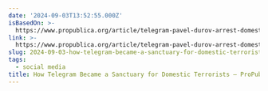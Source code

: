 ```yaml
---
date: '2024-09-03T13:52:55.000Z'
isBasedOn: >-
  https://www.propublica.org/article/telegram-pavel-durov-arrest-domestic-terrorism-extremism
link: >-
  https://www.propublica.org/article/telegram-pavel-durov-arrest-domestic-terrorism-extremism
slug: 2024-09-03-how-telegram-became-a-sanctuary-for-domestic-terrorists-propublica
tags:
  - social media
title: How Telegram Became a Sanctuary for Domestic Terrorists — ProPublica
---
```

 
